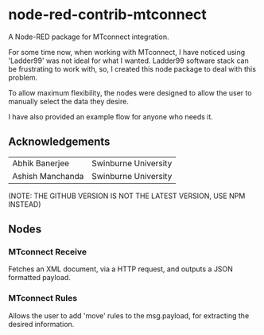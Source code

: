 # node-red-contrib-mtconnect

A Node-RED package for MTconnect integration.

For some time now, when working with MTconnect, I have noticed using 'Ladder99' was not ideal for what I wanted. Ladder99 software stack can be frustrating to work with, so, I created this node package to deal with this problem. 

To allow maximum flexibility, the nodes were designed to allow the user to manually select the data they desire.

I have also provided an example flow for anyone who needs it. 


## Acknowledgements

|                 |                          |
| -------------   |-------------             |
| Abhik Banerjee  | Swinburne University     |
| Ashish Manchanda | Swinburne University     |

(NOTE: THE GITHUB VERSION IS NOT THE LATEST VERSION, USE NPM INSTEAD)
## Nodes

### MTconnect Receive

Fetches an XML document, via a HTTP request, and outputs a JSON formatted payload.

### MTconnect Rules

Allows the user to add 'move' rules to the msg.payload, for extracting the desired information.
